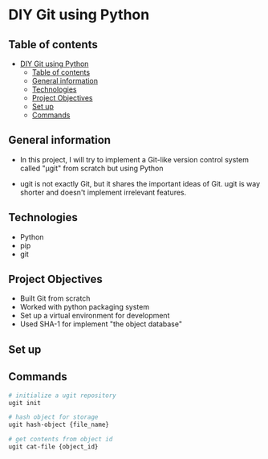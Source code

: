 # DIY Git using Python

## Table of contents

- [DIY Git using Python](#diy-git-using-python)
  - [Table of contents](#table-of-contents)
  - [General information](#general-information)
  - [Technologies](#technologies)
  - [Project Objectives](#project-objectives)
  - [Set up](#set-up)
  - [Commands](#commands)

## General information

- In this project, I will try to implement a Git-like version control system called "μgit" from scratch but using Python

- ugit is not exactly Git, but it shares the important ideas of Git. ugit is way shorter and doesn't implement irrelevant features.

## Technologies

- Python
- pip
- git

## Project Objectives

- Built Git from scratch
- Worked with python packaging system
- Set up a virtual environment for development
- Used SHA-1 for implement "the object database"

## Set up



## Commands

```bash
# initialize a ugit repository
ugit init

# hash object for storage
ugit hash-object {file_name}

# get contents from object id
ugit cat-file {object_id}
```

